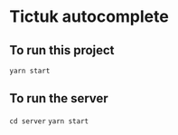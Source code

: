 # Tictuk autocomplete

## To run this project

`yarn start`

## To run the server

`cd server`
`yarn start`
